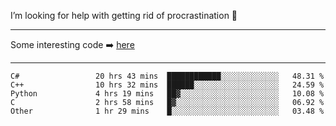 I’m looking for help with getting rid of procrastination 🤔

-----

Some interesting code :arrow_right: [here](https://github.com/zhen8838/playground)

-----

<!--START_SECTION:waka-->

```text
C#                 20 hrs 43 mins  ████████████░░░░░░░░░░░░░   48.31 %
C++                10 hrs 32 mins  ██████░░░░░░░░░░░░░░░░░░░   24.59 %
Python             4 hrs 19 mins   ██▓░░░░░░░░░░░░░░░░░░░░░░   10.08 %
C                  2 hrs 58 mins   █▓░░░░░░░░░░░░░░░░░░░░░░░   06.92 %
Other              1 hr 29 mins    █░░░░░░░░░░░░░░░░░░░░░░░░   03.48 %
```

<!--END_SECTION:waka-->

<!--
**zhen8838/zhen8838** is a ✨ _special_ ✨ repository because its `README.md` (this file) appears on your GitHub profile.

Here are some ideas to get you started:

- 🔭 I’m currently working on ...
- 🌱 I’m currently learning ...
- 👯 I’m looking to collaborate on ...
 ...
- 💬 Ask me about ...
- 📫 How to reach me: ...
- 😄 Pronouns: ...
- ⚡ Fun fact: ...
-->
